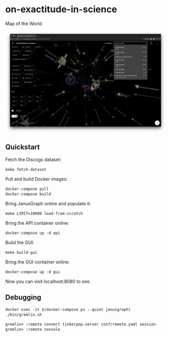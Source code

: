 # on-exactitude-in-science
Map of the World

<img src="screenshot.png" />

## Quickstart

Fetch the Discogs dataset:

```
make fetch-dataset
```

Pull and build Docker images:

```
docker-compose pull
docker-compose build
```

Bring JanusGraph online and populate it:

```
make LIMIT=10000 load-from-scratch
```

Bring the API container online:

```
docker-compose up -d api
```

Build the GUI:

```
make build-gui
```

Bring the GUI container online:

```
docker-compose up -d gui
```

Now you can visit localhost:8080 to see.

## Debugging

```
docker exec -it $(docker-compose ps --quiet janusgraph) ./bin/gremlin.sh
```

```
gremlin> :remote connect tinkerpop.server conf/remote.yaml session
gremlin> :remote console
```
